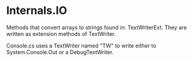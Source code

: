 # Internals.IO

Methods that convert arrays to strings found in: TextWriterExt. They are written as extension methods of TextWriter.

Console.cs uses a TextWriter named "TW" to write either to System.Console.Out or a DebugTextWriter.
